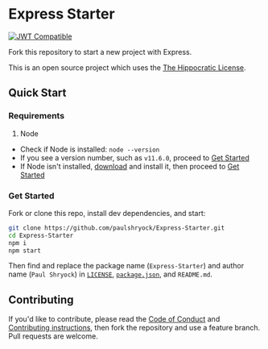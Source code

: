 # Express Starter

[![JWT Compatible][jwt-compatible-icon]][jwt]

Fork this repository to start a new project with Express.

This is an open source project which uses the [The Hippocratic License][license].

## Quick Start

### Requirements

1. Node
  - Check if Node is installed: `node --version`
  - If you see a version number, such as `v11.6.0`, proceed to [Get Started](#get-started)
  - If Node isn't installed, [download][node-download] and install it, then proceed to [Get Started](#get-started)

### Get Started

Fork or clone this repo, install dev dependencies, and start:

```bash
git clone https://github.com/paulshryock/Express-Starter.git
cd Express-Starter
npm i
npm start
```

Then find and replace the package name (`Express-Starter`) and author name (`Paul Shryock`) in [`LICENSE`][license], [`package.json`][pkg], and `README.md`.

## Contributing

If you'd like to contribute, please read the [Code of Conduct][code-of-conduct] and [Contributing instructions][contributing], then fork the repository and use a feature branch. Pull requests are welcome.

[jwt]: https://jwt.io/
[jwt-compatible-icon]: http://jwt.io/img/badge-compatible.svg
[license]: https://firstdonoharm.dev/
[node-download]: https://nodejs.org/en/download/
[pkg]: package.json
[docs]: _docs/
[code-of-conduct]: CODE_OF_CONDUCT.md
[contributing]: CONTRIBUTING.md